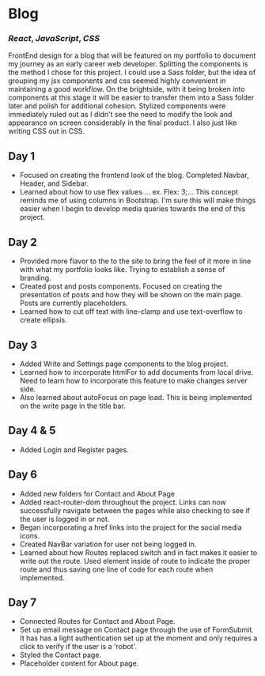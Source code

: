 # Blog
### *React*, *JavaScript*, *CSS*

FrontEnd design for a blog that will be featured on my portfolio to document my journey as an early career web developer.
Splitting the components is the method I chose for this project. I could use a Sass folder, but the idea of grouping my jsx components and css seemed highly convenient in maintaining a good workflow. On the brightside, with it being broken into components at this stage it will be easier to transfer them into a Sass folder later and polish for additional cohesion. Stylized components were immediately ruled out as I didn't see the need to modify the look and appearance on screen considerably in the final product. I also just like writing CSS out in CSS.

## Day 1
- Focused on creating the frontend look of the blog. Completed Navbar, Header, and Sidebar.
- Learned about how to use flex values ... ex. Flex: 3;... This concept reminds me of using columns in Bootstrap. I'm sure this will make things easier when I begin to develop media queries towards the end of this project.

## Day 2
- Provided more flavor to the to the site to bring the feel of it more in line with what my portfolio looks like. Trying to establish a sense of branding.
- Created post and posts components. Focused on creating the presentation of posts and how they will be shown on the main page. Posts are currently placeholders.
- Learned how to cut off text with line-clamp and use text-overflow to create ellipsis.

## Day 3
- Added Write and Settings page components to the blog project.
- Learned how to incorporate htmlFor to add documents from local drive. Need to learn how to incorporate this feature to make changes server side.
- Also learned about autoFocus on page load. This is being implemented on the write page in the title bar.

## Day 4 & 5
- Added Login and Register pages.

## Day 6
- Added new folders for Contact and About Page
- Added react-router-dom throughout the project. Links can now successfully navigate between the pages while also checking to see if the user is logged in or not.
- Began incorporating a href links into the project for the social media icons.
- Created NavBar variation for user not being logged in.
- Learned about how Routes replaced switch and in fact makes it easier to write out the route. Used element inside of route to indicate the proper route and thus saving one line of code for each route when implemented.

## Day 7
- Connected Routes for Contact and About Page.
- Set up email message on Contact page through the use of FormSubmit. It has has a light authentication set up at the moment and only requires a click to verify if the user is a 'robot'.
- Styled the Contact page.
- Placeholder content for About page.
